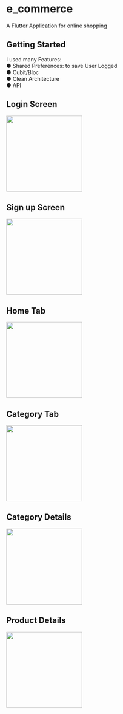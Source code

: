 # e_commerce

A Flutter Application for online shopping 

## Getting Started
I used many Features:<br>
● Shared Preferences: to save User Logged<br>
● Cubit/Bloc<br>
● Clean Architecture<br>
● API<br>
## Login Screen
<img src="https://github.com/salmahossam094/e-commerce/assets/90824795/95630047-6226-42cc-82b7-5853a3831eb6" width=200> <br>
## Sign up Screen
<img src="https://github.com/salmahossam094/e-commerce/assets/90824795/80d62ad8-fb96-4038-ba1b-a3589c223d65" width=200> <br>
## Home Tab
<img src="https://github.com/salmahossam094/e-commerce/assets/90824795/0a87a2d4-2719-4f39-b3c6-18170842f290" width=200> <br>
## Category Tab
<img src="https://github.com/salmahossam094/e-commerce/assets/90824795/8cdfcdff-54c9-4094-85f7-4e815f219adb" width=200> <br>
## Category Details 
<img src="https://github.com/salmahossam094/e-commerce/assets/90824795/0251e281-8bfb-4149-9218-07938dc35b58" width=200> <br>
## Product Details
<img src="https://github.com/salmahossam094/e-commerce/assets/90824795/c65b3f87-e397-4b13-9315-c18048ab19a1" width=200> <br>

